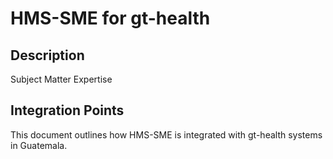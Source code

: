 # HMS-SME for gt-health

## Description

Subject Matter Expertise

## Integration Points

This document outlines how HMS-SME is integrated with gt-health systems in Guatemala.
